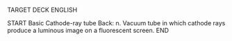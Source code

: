 TARGET DECK
ENGLISH

START
Basic
Cathode-ray tube
Back: n. Vacuum tube in which cathode rays produce a luminous image on a fluorescent screen.
END
